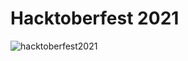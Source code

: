 # Hacktoberfest 2021
![hacktoberfest2021](https://user-images.githubusercontent.com/78488673/137143376-6d37feea-f5a2-40d5-a1ff-a5f479c5306b.png)

